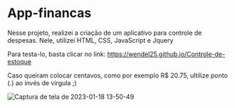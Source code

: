 # App-financas

Nesse projeto, realizei a criação de um aplicativo para controle de despesas. 
Nele, utilizei HTML, CSS, JavaScript e Jquery


Para testa-lo, basta clicar no link: https://wendel25.github.io/Controle-de-estoque

Caso queiram colocar centavos, como por exemplo R$ 20.75, ultilize ponto (.) ao invés de virgula ;)

![Captura de tela de 2023-01-18 13-50-49](https://user-images.githubusercontent.com/69828304/213244487-025cbe67-889a-4fdf-823a-79e600c867c3.png)
